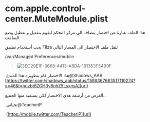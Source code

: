 # com.apple.control-center.MuteModule.plist

هذا الملف عبارة عن اختصار ينضاف الى مركز التحكم ليقوم بتفعيل و تعطيل وضع الصامت

يجب أستخدام تطبيق Filza لنقل ملف الاختصار الى المسار التالي 

/var/Managed Preferences/mobile


> ![3EC20E1F-3668-4413-A8DA-181353F3490F](https://user-images.githubusercontent.com/112024808/198854555-915c418f-9e98-451f-bed2-87de569d26f4.png)



هذا الاختصار قام بتطويره هذا المبدع 
‏@Shadows_AAB 
[https://twitter.com/shadows_aab/status/1586367663517110274?s=46&t=huzbt6ZGH3y8phZ5LsxnsA](url)



الغرض من أرشفة هذي الاختصار لكي يستفيد منها الجميع.. 

تحياتي
‏⁦‪@TeacheriP‬⁩ 

‏ [https://mobile.twitter.com/TeacheriP](url)
